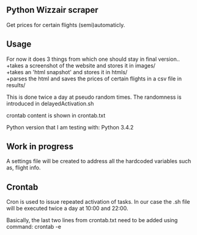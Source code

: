 ## Python Wizzair scraper

Get prices for certain flights (semi)automaticly.

## Usage

For now it does 3 things from which one should stay in final version..  
+takes a screenshot of the website and stores it in images/  
+takes an 'html snapshot' and stores it in htmls/  
+parses the html and saves the prices of certain flights in a csv file in results/

This is done twice a day at pseudo random times. The randomness is introduced in delayedActivation.sh

crontab content is shown in crontab.txt

Python version that I am testing with: Python 3.4.2

## Work in progress

A settings file will be created to address all the hardcoded variables such as, flight info.

## Crontab

Cron is used to issue repeated activation of tasks. In our case the .sh file will be executed twice a day at 10:00 and 22:00.

Basically, the last two lines from crontab.txt need to be added using command: crontab -e
